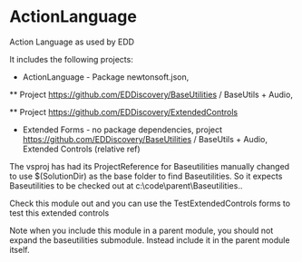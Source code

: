 # ActionLanguage
Action Language as used by EDD

It includes the following projects:

* ActionLanguage - Package newtonsoft.json, 

** Project https://github.com/EDDiscovery/BaseUtilities / BaseUtils + Audio, 

** Project https://github.com/EDDiscovery/ExtendedControls

* Extended Forms - no package dependencies, project https://github.com/EDDiscovery/BaseUtilities / BaseUtils + Audio, Extended Controls (relative ref)

The vsproj has had its ProjectReference for Baseutilities manually changed to use $(SolutionDir) as the base folder to find Baseutilities. So it expects Baseutilities to be checked out at c:\code\parent\Baseutilities\..

Check this module out and you can use the TestExtendedControls forms to test this extended controls

Note when you include this module in a parent module, you should not expand the baseutilities submodule.  Instead include it in the parent module itself.  

